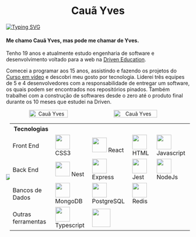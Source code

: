 <h1 align="center">Cauã Yves</h1>

[![Typing SVG](https://readme-typing-svg.herokuapp.com/?color=4169E1&size=35&center=true&vCenter=true&width=1000&lines=HELLO,+My+name+is+Cauã+Yves;I'm+19+years+old;I'm+from+Brazil;Be+Welcome!+:%29)](https://git.io/typing-svg) 

<div>
   <h4>Me chamo Cauã Yves, mas pode me chamar de Yves.</h4>
   <p>Tenho 19 anos e atualmente estudo engenharia de software e desenvolvimento voltado para a web na <a href="https://www.driven.com.br">Driven Education</a>.</p>
   <p>Comecei a programar aos 15 anos, assistindo e fazendo os projetos do <a href="https://www.cursoemvideo.com/">Curso em vídeo</a> e descobri meu gosto por tecnologia. Liderei três equipes de 5 e 4 desenvolvedores com a responsabilidade de entregar um software, os quais podem ser encontrados nos repositórios pinados. Também trabalhei com a construção de softwares desde o zero até o produto final durante os 10 meses que estudei na Driven.</p>
</div>

<div align="center">
   <div style="display: flex; align-items: center;">
      <img height="auto" width="46%" src="https://github-readme-stats.vercel.app/api?username=CauaYves&show_icons=true&theme=algolia&include_all_commits=true&count_private=true" alt="Cauã Yves"/>
      <img height="auto" width="48.7%" src="https://github-readme-streak-stats.herokuapp.com/?user=CauaYves&theme=algolia" alt="Cauã Yves" />
   </div>
</div>

<div align="center">
   <div style="display: flex; align-items: center;">
      <div style="width: 10px">
         <img src="https://github-readme-stats.vercel.app/api/top-langs/?username=CauaYves&layout=pie&theme=algolia" />
      </div>
      <div>
        <table>
          <tr>
            <th>Tecnologias</th>
          </tr>
          <tr>
            <td>Front End</td>
            <td><img src="https://cdn.jsdelivr.net/gh/devicons/devicon/icons/css3/css3-original.svg" height="40px" /> CSS3</td>
            <td><img src="https://cdn.jsdelivr.net/gh/devicons/devicon/icons/react/react-original.svg" height="40px" /> React</td>
            <td><img src="https://cdn.jsdelivr.net/gh/devicons/devicon/icons/html5/html5-original.svg" height="40px" /> HTML</td>
            <td><img src="https://cdn.jsdelivr.net/gh/devicons/devicon/icons/javascript/javascript-original.svg" height="40px" /> Javascript</td>
          </tr>
          <tr>
            <td>Back End</td>
            <td><img src="https://cdn.jsdelivr.net/gh/devicons/devicon/icons/nestjs/nestjs-plain.svg" height="40px" /> Nest</td>
            <td><img src="https://cdn.jsdelivr.net/gh/devicons/devicon/icons/express/express-original.svg" height="40px" /> Express</td>
            <td><img src="https://cdn.jsdelivr.net/gh/devicons/devicon/icons/jest/jest-plain.svg" height="40px" /> Jest</td>
            <td><img src="https://cdn.jsdelivr.net/gh/devicons/devicon/icons/nodejs/nodejs-original.svg" height="40px" /> NodeJs</td>
          </tr>
          <tr>
            <td>Bancos de Dados</td>
            <td><img src="https://cdn.jsdelivr.net/gh/devicons/devicon/icons/mongodb/mongodb-original.svg" height="40px"/> MongoDB</td>
            <td><img src="https://cdn.jsdelivr.net/gh/devicons/devicon/icons/postgresql/postgresql-original.svg" height="40px"/> PostgreSQL</td>
            <td><img src="https://cdn.jsdelivr.net/gh/devicons/devicon/icons/redis/redis-original.svg" height="40px" /> Redis</td>
          </tr>
          <tr>
            <td>Outras ferramentas</td>
            <td><img src="https://cdn.jsdelivr.net/gh/devicons/devicon/icons/typescript/typescript-original.svg" height="40px" /> Typescript</td>
            <td><img src="https://github.com/CauaYves/CauaYves/assets/108950428/6737ce11-303c-4a09-965b-789f3695b136" height="50"></td>
          </tr>
        </table>
      </div>
   </div>
</div>
